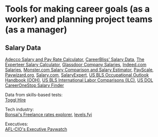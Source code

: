 
# Tools for making career goals (as a worker) and planning project teams (as a manager)

## Salary Data

[Adecco Salary and Pay Rate Calculator](https://www.adeccousa.com/resources/salary-calculator/),
[CareerBliss' Salary Data](https://www.careerbliss.com/salary),
[The Experteer Salary Calculator](https://us.experteer.com/salary_calculator),
[Glassdoor Company Salaries](https://www.glassdoor.com/Salaries/index.htm),
[Indeed.com Salaries](https://www.indeed.com/career/salaries),
[Monster.com Salary Comparison and Salary Estimator](https://www.monster.com/salary),
[PayScale](https://www.payscale.com/research),
[Paywizard.org](https://paywizard.org/salary/calculator),
[Salary.com](https://www.salary.com/),
[SalaryExpert](https://www.salaryexpert.com/),
[US BLS Occupational Outlook Handbook (OOH)](https://www.bls.gov/ooh/),
[US BLS International Labor Comparisons (ILC)](https://www.bls.gov/fls/chartbook.htm),
[US DOL CareerOneStop Salary Finder](https://www.careeronestop.org/Toolkit/Wages/find-salary.aspx)

Data from skills-based tests:  
[Toggl Hire](https://toggl.com/hire/)

Tech industry:  
[Bonsai's Freelance rates explorer](https://www.hellobonsai.com/rates/freelance),
[levels.fyi](https://www.levels.fyi/)

Executives:  
[AFL-CIO's Executive Paywatch](https://aflcio.org/paywatch/highest-paid-ceos)
